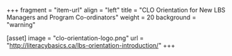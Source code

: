 +++
fragment = "item-url"
align = "left"
title = "CLO Orientation for New LBS Managers and Program Co-ordinators"
weight = 20
background = "warning"

[asset]
  image = "clo-orientation-logo.png"
  url = "http://literacybasics.ca/lbs-orientation-introduction/"
+++
